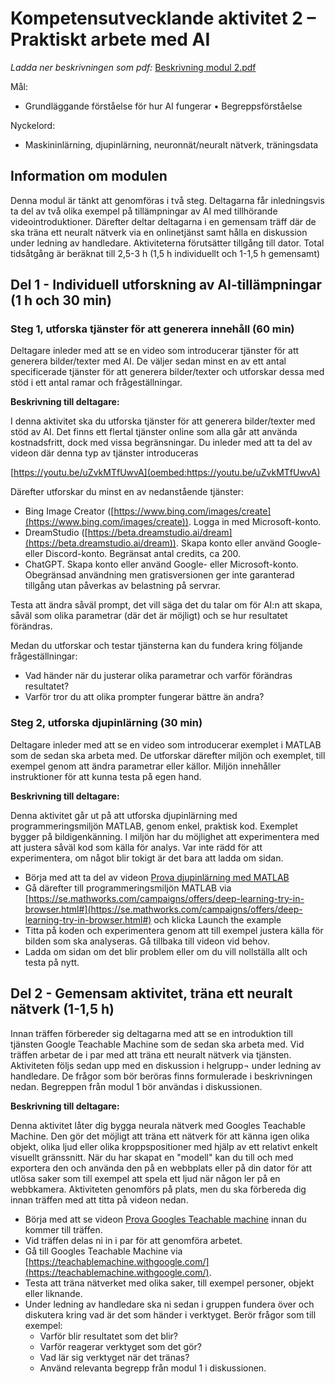 # Kompetensutvecklande aktivitet 2 – Praktiskt arbete med AI

*Ladda ner beskrivningen som pdf:* [Beskrivning modul 2.pdf](https://github.com/wasp-ed/moduler/blob/main/filer/modul2.pdf)

Mål:
-   Grundläggande förståelse för hur AI fungerar •	Begreppsförståelse

Nyckelord:
-   Maskininlärning, djupinlärning, neuronnät/neuralt nätverk, träningsdata

## Information om modulen

Denna modul är tänkt att genomföras i två steg. Deltagarna får inledningsvis ta del av två olika exempel på tillämpningar av AI med tillhörande videointroduktioner. Därefter deltar deltagarna i en gemensam träff där de ska träna ett neuralt nätverk via en onlinetjänst samt hålla en diskussion under ledning av handledare. Aktiviteterna förutsätter tillgång till dator. Total tidsåtgång är beräknat till 2,5-3 h (1,5 h individuellt och 1-1,5 h gemensamt)

## Del 1 - Individuell utforskning av AI-tillämpningar (1 h och 30 min)

### Steg 1, utforska tjänster för att generera innehåll (60 min)

Deltagare inleder med att se en video som introducerar tjänster för att generera bilder/texter med AI. De väljer sedan minst en av ett antal specificerade tjänster för att generera bilder/texter och utforskar dessa med stöd i ett antal ramar och frågeställningar.

**Beskrivning till deltagare:**

I denna aktivitet ska du utforska tjänster för att generera bilder/texter med stöd av AI. Det finns ett flertal tjänster online som alla går att använda kostnadsfritt, dock med vissa begränsningar. Du inleder med att ta del av videon där denna typ av tjänster introduceras

[https://youtu.be/uZvkMTfUwvA](oembed:https://youtu.be/uZvkMTfUwvA)

Därefter utforskar du minst en av nedanstående tjänster:

- Bing Image Creator ([https://www.bing.com/images/create](https://www.bing.com/images/create)). Logga in med Microsoft-konto.
- DreamStudio ([https://beta.dreamstudio.ai/dream](https://beta.dreamstudio.ai/dream)). Skapa konto eller använd Google- eller Discord-konto.  Begränsat antal credits, ca 200.
- ChatGPT. Skapa konto eller använd Google- eller Microsoft-konto. Obegränsad användning men gratisversionen ger inte garanterad tillgång utan påverkas av belastning på servrar.

Testa att ändra såväl prompt, det vill säga det du talar om för AI:n att skapa, såväl som olika parametrar (där det är möjligt) och se hur resultatet förändras.

Medan du utforskar och testar tjänsterna kan du fundera kring följande frågeställningar:

- Vad händer när du justerar olika parametrar och varför förändras resultatet?
- Varför tror du att olika prompter fungerar bättre än andra?

### Steg 2, utforska djupinlärning (30 min)

Deltagare inleder med att se en video som introducerar exemplet i MATLAB som de sedan ska arbeta med. De utforskar därefter miljön och exemplet, till exempel genom att ändra parametrar eller källor. Miljön innehåller instruktioner för att kunna testa på egen hand.

**Beskrivning till deltagare:**

Denna aktivitet går ut på att utforska djupinlärning med programmeringsmiljön MATLAB, genom enkel, praktisk kod. Exemplet bygger på bildigenkänning. I miljön har du möjlighet att experimentera med att justera såväl kod som källa för analys. Var inte rädd för att experimentera, om något blir tokigt är det bara att ladda om sidan.

- Börja med att ta del av videon [Prova djupinlärning med MATLAB](https://www.youtube.com/watch?v=ELIcLRsX_wQ)
- Gå därefter till programmeringsmiljön MATLAB via [https://se.mathworks.com/campaigns/offers/deep-learning-try-in-browser.html#](https://se.mathworks.com/campaigns/offers/deep-learning-try-in-browser.html#) och klicka Launch the example
- Titta på koden och experimentera genom att till exempel justera källa för bilden som ska analyseras. Gå tillbaka till videon vid behov.
- Ladda om sidan om det blir problem eller om du vill nollställa allt och testa på nytt.

## Del 2 - Gemensam aktivitet, träna ett neuralt nätverk (1-1,5 h)

Innan träffen förbereder sig deltagarna med att se en introduktion till tjänsten Google Teachable Machine som de sedan ska arbeta med. Vid träffen arbetar de i par med att träna ett neuralt nätverk via tjänsten. Aktiviteten följs sedan upp med en diskussion i helgrupp¬ under ledning av handledare. De frågor som bör beröras finns formulerade i beskrivningen nedan. Begreppen från modul 1 bör användas i diskussionen.

**Beskrivning till deltagare:**

Denna aktivitet låter dig bygga neurala nätverk med Googles Teachable Machine. Den gör det möjligt att träna ett nätverk för att känna igen olika objekt, olika ljud eller olika kroppspositioner med hjälp av ett relativt enkelt visuellt gränssnitt. När du har skapat en "modell" kan du till och med exportera den och använda den på en webbplats eller på din dator för att utlösa saker som till exempel att spela ett ljud när någon ler på en webbkamera. Aktiviteten genomförs på plats, men du ska förbereda dig innan träffen med att titta på videon nedan.

- Börja med att se videon [Prova Googles Teachable machine](https://www.youtube.com/watch?v=v5SE5_MpBiw) innan du kommer till träffen. 
- Vid träffen delas ni in i par för att genomföra arbetet.
- Gå till Googles Teachable Machine via [https://teachablemachine.withgoogle.com/](https://teachablemachine.withgoogle.com/).
- Testa att träna nätverket med olika saker, till exempel personer, objekt eller liknande.
- Under ledning av handledare ska ni sedan i gruppen fundera över och diskutera kring vad är det som händer i verktyget. Berör frågor som till exempel:
  - Varför blir resultatet som det blir?
  - Varför reagerar verktyget som det gör?
  - Vad lär sig verktyget när det tränas?
  - Använd relevanta begrepp från modul 1 i diskussionen.
